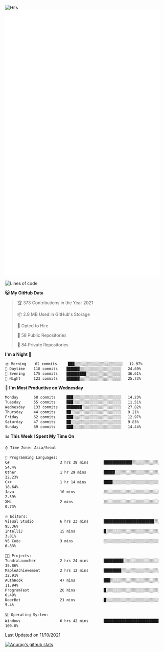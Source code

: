 ![Hits](https://hits.seeyoufarm.com/api/count/incr/badge.svg?url=https%3A%2F%2Fgithub.com%2Fkokose1234&count_bg=%2379C83D&title_bg=%23555555&icon=apple.svg&icon_color=%23E7E7E7&title=hits&edge_flat=false)
<br/>
![Metrics](https://github.com/kokose1234/kokose1234/blob/main/github-metrics.svg)

<!--START_SECTION:waka-->
![Lines of code](https://img.shields.io/badge/From%20Hello%20World%20I%27ve%20Written-11.8%20million%20lines%20of%20code-blue)

**🐱 My GitHub Data** 

> 🏆 373 Contributions in the Year 2021
 > 
> 📦 2.9 MB Used in GitHub's Storage 
 > 
> 💼 Opted to Hire
 > 
> 📜 58 Public Repositories 
 > 
> 🔑 84 Private Repositories  
 > 
**I'm a Night 🦉** 

```text
🌞 Morning    62 commits     ███░░░░░░░░░░░░░░░░░░░░░░   12.97% 
🌆 Daytime    118 commits    ██████░░░░░░░░░░░░░░░░░░░   24.69% 
🌃 Evening    175 commits    █████████░░░░░░░░░░░░░░░░   36.61% 
🌙 Night      123 commits    ██████░░░░░░░░░░░░░░░░░░░   25.73%

```
📅 **I'm Most Productive on Wednesday** 

```text
Monday       68 commits     ███░░░░░░░░░░░░░░░░░░░░░░   14.23% 
Tuesday      55 commits     ███░░░░░░░░░░░░░░░░░░░░░░   11.51% 
Wednesday    133 commits    ███████░░░░░░░░░░░░░░░░░░   27.82% 
Thursday     44 commits     ██░░░░░░░░░░░░░░░░░░░░░░░   9.21% 
Friday       62 commits     ███░░░░░░░░░░░░░░░░░░░░░░   12.97% 
Saturday     47 commits     ██░░░░░░░░░░░░░░░░░░░░░░░   9.83% 
Sunday       69 commits     ███░░░░░░░░░░░░░░░░░░░░░░   14.44%

```


📊 **This Week I Spent My Time On** 

```text
⌚︎ Time Zone: Asia/Seoul

💬 Programming Languages: 
C#                       3 hrs 38 mins       █████████████░░░░░░░░░░░░   54.4% 
Other                    1 hr 29 mins        █████░░░░░░░░░░░░░░░░░░░░   22.23% 
C++                      1 hr 14 mins        ████░░░░░░░░░░░░░░░░░░░░░   18.64% 
Java                     10 mins             ░░░░░░░░░░░░░░░░░░░░░░░░░   2.59% 
XML                      2 mins              ░░░░░░░░░░░░░░░░░░░░░░░░░   0.73%

🔥 Editors: 
Visual Studio            6 hrs 23 mins       ███████████████████████░░   95.36% 
IntelliJ                 15 mins             █░░░░░░░░░░░░░░░░░░░░░░░░   3.81% 
VS Code                  3 mins              ░░░░░░░░░░░░░░░░░░░░░░░░░   0.83%

🐱‍💻 Projects: 
TundraLauncher           2 hrs 24 mins       █████████░░░░░░░░░░░░░░░░   35.86% 
MapleAchievement         2 hrs 12 mins       ████████░░░░░░░░░░░░░░░░░   32.91% 
AuthHook                 47 mins             ███░░░░░░░░░░░░░░░░░░░░░░   11.94% 
ProgramTest              26 mins             █░░░░░░░░░░░░░░░░░░░░░░░░   6.49% 
DeerBot                  21 mins             █░░░░░░░░░░░░░░░░░░░░░░░░   5.4%

💻 Operating System: 
Windows                  6 hrs 42 mins       █████████████████████████   100.0%

```


 Last Updated on 11/10/2021
<!--END_SECTION:waka-->

[![Anurag's github stats](https://github-readme-stats.vercel.app/api?username=kokose1234&theme=dracula)](https://github.com/anuraghazra/github-readme-stats)



	
